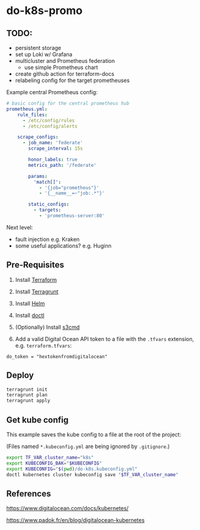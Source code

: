 # do-k8s-promo

## TODO:

- persistent storage
- set up Loki w/ Grafana
- multicluster and Prometheus federation
  - use simple Prometheus chart
- create github action for terraform-docs
- relabeling config for the target prometheuses

Example central Prometheus config:

```yaml
# basic config for the central prometheus hub
prometheus.yml:
    rule_files:
      - /etc/config/rules
      - /etc/config/alerts

    scrape_configs:
      - job_name: 'federate'
        scrape_interval: 15s

        honor_labels: true
        metrics_path: '/federate'

        params:
          'match[]':
            - '{job="prometheus"}'
            - '{__name__=~"job:.*"}'

        static_configs:
          - targets:
            - 'prometheus-server:80'
```

Next level:

- fault injection e.g. Kraken
- some useful applications? e.g. Huginn

## Pre-Requisites

1. Install [Terraform](https://learn.hashicorp.com/tutorials/terraform/install-cli)

2. Install [Terragrunt](https://terragrunt.gruntwork.io/docs/getting-started/install/)

3. Install [Helm](https://helm.sh/docs/intro/install/)

4. Install [doctl](https://www.digitalocean.com/docs/apis-clis/doctl/how-to/install/)

5. (Optionally) Install [s3cmd](https://github.com/s3tools/s3cmd/blob/master/INSTALL.md)

6. Add a valid Digital Ocean API token to a file with the `.tfvars` extension, e.g. `terraform.tfvars`:

```hcl
do_token = "hextokenfromdigitalocean"
```

## Deploy

```sh
terragrunt init
terragrunt plan
terragrunt apply
```

## Get kube config

This example saves the kube config to a file at the root of the project:

(Files named `*.kubeconfig.yml` are being ignored by `.gitignore`.)

```sh
export TF_VAR_cluster_name="k8s"
export KUBECONFIG_BAK="$KUBECONFIG"
export KUBECONFIG="$(pwd)/do-k8s.kubeconfig.yml"
doctl kubernetes cluster kubeconfig save "$TF_VAR_cluster_name"
```

## References

<https://www.digitalocean.com/docs/kubernetes/>

<https://www.padok.fr/en/blog/digitalocean-kubernetes>
